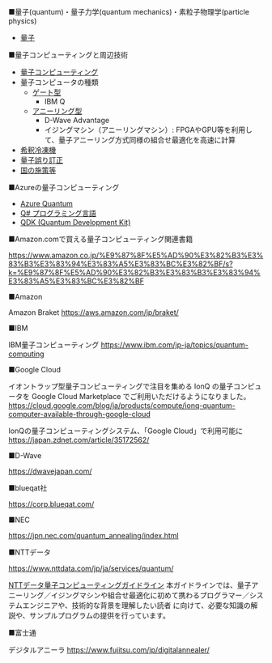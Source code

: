 ■量子(quantum)・量子力学(quantum mechanics)・素粒子物理学(particle physics)

- [量子](quantum.md)

■量子コンピューティングと周辺技術

- [量子コンピューティング](quantum-computing.md)
- 量子コンピュータの種類
  - [ゲート型](quantum-gate.md)
    - IBM Q
  - [アニーリング型](quantum-annealing.md)
    - D-Wave Advantage
    - イジングマシン（アニーリングマシン）: FPGAやGPU等を利用して、量子アニーリング方式同様の組合せ最適化を高速に計算
- [希釈冷凍機](cryostat.md)
- [量子誤り訂正](quantum-error-correction.md)
- [国の施策等](strategy.md)

■Azureの量子コンピューティング

- [Azure Quantum](azure-quantum.md)
- [Q# プログラミング言語](qsharp.md)
- [QDK (Quantum Development Kit)](qdk.md)

■Amazon.comで買える量子コンピューティング関連書籍

https://www.amazon.co.jp/%E9%87%8F%E5%AD%90%E3%82%B3%E3%83%B3%E3%83%94%E3%83%A5%E3%83%BC%E3%82%BF/s?k=%E9%87%8F%E5%AD%90%E3%82%B3%E3%83%B3%E3%83%94%E3%83%A5%E3%83%BC%E3%82%BF

■Amazon

Amazon Braket
https://aws.amazon.com/jp/braket/

■IBM

IBM量子コンピューティング
https://www.ibm.com/jp-ja/topics/quantum-computing

■Google Cloud

イオントラップ型量子コンピューティングで注目を集める IonQ の量子コンピュータを Google Cloud Marketplace でご利用いただけるようになりました。
https://cloud.google.com/blog/ja/products/compute/ionq-quantum-computer-available-through-google-cloud

IonQの量子コンピューティングシステム、「Google Cloud」で利用可能に
https://japan.zdnet.com/article/35172562/

■D-Wave

https://dwavejapan.com/

■blueqat社

https://corp.blueqat.com/

■NEC

https://jpn.nec.com/quantum_annealing/index.html

■NTTデータ

https://www.nttdata.com/jp/ja/services/quantum/

[NTTデータ量子コンピューティングガイドライン](https://www.nttdata.com/jp/ja/-/media/nttdatajapan/files/news/services_info/2021/012800/012800-01.pdf)
本ガイドラインでは、量子アニーリング／イジングマシンや組合せ最適化に初めて携わるプログラマー／システムエンジニアや、技術的な背景を理解したい読者 に向けて、必要な知識の解説や、サンプルプログラムの提供を行っています。

■富士通

デジタルアニーラ
https://www.fujitsu.com/jp/digitalannealer/
